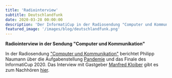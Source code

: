```yaml
---
title: 'Radiointerview'
subtitle: Deutschlandfunk 
date: 2020-03-28 00:00:00
description: 'Der InformatiCup in der Radiosendung "Computer und Kommunikation"'
featured_image: '/images/blog/deutschlandfunk.png'
---
```


**Radiointerview in der Sendung "Computer und Kommunikation"**

In der Radiosendung ["Computer und Kommunikation"](https://de.wikipedia.org/wiki/Forschung_aktuell) berichtet Philipp Naumann über die Aufgabenstellung [Pandemie](/challenges/pandemie) und das Finale des InformatiCup 2020. Das Interview mit Gastgeber [Manfred Kloiber](https://de.wikipedia.org/wiki/Manfred_Kloiber) gibt es zum Nachhören [hier](https://ondemand-mp3.dradio.de/file/dradio/2020/03/28/wie_mit_informatik_eine_pandemie_eingedaemmt_werden_kann_dlf_20200328_1643_2c990537.mp3).
